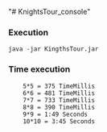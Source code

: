 "# KnightsTour_console" 


### Execution 

	java -jar KingthsTour.jar

### Time execution 
```
	5*5 = 375 TimeMillis
	6*6 = 481 TimeMillis
	7*7 = 733 TimeMillis
	8*8 = 390 TimeMillis
	9*9 = 1:49 Seconds
	10*10 = 3:45 Seconds
```